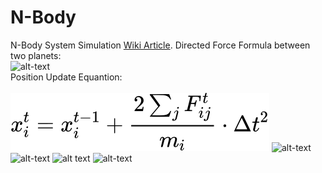 # N-Body
N-Body System Simulation [Wiki Article](https://en.wikipedia.org/wiki/N-body_problem).
Directed Force Formula between two planets: <br />
![alt-text](https://wikimedia.org/api/rest_v1/media/math/render/svg/f0c5aab28749b00eb610136b76689a0f6cf57976) <br />
Position Update Equantion: <br /><br />
![alt-text](https://github.com/claCase/N-Body/blob/main/Animations/equation.svg)
![alt-text](https://github.com/claCase/N-Body/blob/main/Animations/animation5.gif)
![alt-text](https://github.com/claCase/N-Body/blob/main/Animations/animation6.gif)
![alt text](https://github.com/claCase/N-Body/blob/main/Animations/animation.gif)
![alt-text](https://github.com/claCase/N-Body/blob/main/Animations/animation2.gif)